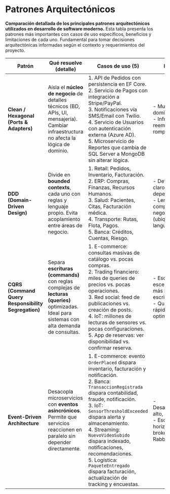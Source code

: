 # Patrones Arquitectónicos

**Comparación detallada de los principales patrones arquitectónicos utilizados en desarrollo de software moderno.**
Esta tabla presenta los patrones más importantes con casos de uso específicos, beneficios y limitaciones de cada uno.
Fundamental para tomar decisiones arquitectónicas informadas según el contexto y requerimientos del proyecto.

| **Patrón**                                          | **Qué resuelve (detalle)**                                                                                                                      | **Casos de uso (5)**                                                                                                                                                                                                                                                                                                                                                                                                                      | **Pros (2)**                                                                                               | **Contras (2)**                                                                            |
| --------------------------------------------------- | ----------------------------------------------------------------------------------------------------------------------------------------------- | ----------------------------------------------------------------------------------------------------------------------------------------------------------------------------------------------------------------------------------------------------------------------------------------------------------------------------------------------------------------------------------------------------------------------------------------- | ---------------------------------------------------------------------------------------------------------- | ------------------------------------------------------------------------------------------ |
| **Clean / Hexagonal (Ports & Adapters)**            | Aísla el **núcleo de negocio** de detalles técnicos (BD, APIs, UI, mensajería). Cambiar infraestructura no afecta la lógica de dominio.         | 1. API de Pedidos con persistencia en EF Core. <br> 2. Servicio de Pagos con integración a Stripe/PayPal. <br> 3. Notificaciones vía SMS/Email con Twilio. <br> 4. Servicio de Usuarios con autenticación externa (Azure AD). <br> 5. Microservicio de Reportes que cambia de SQL Server a MongoDB sin alterar lógica.                                                                                                                    | - Muy testeable, dominio aislado. <br> - Infraestructura reemplazable sin romper negocio.                  | - Mayor boilerplate y capas. <br> - Curva de aprendizaje si el equipo no conoce el patrón. |
| **DDD (Domain-Driven Design)**                      | Divide en **bounded contexts**, cada uno con reglas y lenguaje propio. Evita acoplamiento entre áreas de negocio.                               | 1. Retail: Pedidos, Inventario, Facturación. <br> 2. ERP: Compras, Finanzas, Recursos Humanos. <br> 3. Salud: Pacientes, Citas, Facturación médica. <br> 4. Transporte: Rutas, Flota, Pagos. <br> 5. Banca: Créditos, Cuentas, Riesgo.                                                                                                                                                                                                    | - Define límites claros, reduce dependencia. <br> - Lenguaje compartido con negocio (ubiquitous language). | - Difícil implementar en equipos pequeños. <br> - Mucha documentación y modelado inicial.  |
| **CQRS (Command Query Responsibility Segregation)** | Separa **escrituras (commands)** con reglas complejas de **lecturas (queries)** optimizadas. Ideal para sistemas con alta demanda de consultas. | 1. E-commerce: consultas masivas de catálogo vs. pocas compras. <br> 2. Trading financiero: miles de queries de precios vs. pocas operaciones. <br> 3. Red social: feed de publicaciones vs. creación de posts. <br> 4. IoT: millones de lecturas de sensores vs. pocas configuraciones. <br> 5. App de reservas: ver disponibilidad vs. confirmar reserva.                                                                               | - Escala bien en escenarios con más lecturas que escrituras. <br> - Queries rápidas y optimizadas.         | - Duplicación de modelos (command/read). <br> - Complejidad en sincronización de datos.    |
| **Event-Driven Architecture**                       | Desacopla microservicios con **eventos asincrónicos**. Permite que servicios reaccionen en paralelo sin depender directamente.                  | 1. E-commerce: evento `OrderPlaced` dispara inventario, facturación y notificación. <br> 2. Banca: `TransaccionRegistrada` dispara contabilidad, fraude, notificación. <br> 3. IoT: `SensorThresholdExceeded` dispara alerta y almacenamiento. <br> 4. Streaming: `NuevoVideoSubido` dispara indexado, notificaciones, recomendaciones. <br> 5. Logística: `PaqueteEntregado` dispara facturación, actualización de tracking y encuestas. | - Desacoplamiento alto, resiliencia. <br> - Escalabilidad horizontal con brokers (Kafka, RabbitMQ).        | - Difícil trazabilidad y debugging. <br> - Necesita monitoreo y observabilidad avanzados.  |
